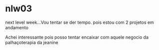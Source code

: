 # nlw03
next level week...Vou tentar se der tempo. pois estou com 2 projetos em andamento

Achei interessante pois posso tentar encaixar com aquele negocio da palhaçoterapia da jeanine
